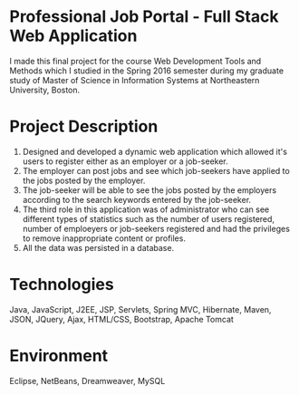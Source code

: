 # Professional Job Portal - Full Stack Web Application

I made this final project for the course Web Development Tools and Methods which I studied in the Spring 2016 semester during my graduate study of Master of Science in Information Systems at Northeastern University, Boston.

# Project Description

1. Designed and developed a dynamic web application which allowed it's users to register either as an employer or a job-seeker.
2. The employer can post jobs and see which job-seekers have applied to the jobs posted by the employer.
3. The job-seeker will be able to see the jobs posted by the employers according to the search keywords entered by the job-seeker.
4. The third role in this application was of administrator who can see different types of statistics such as the number of users registered, number of emploeyers or job-seekers registered and had the privileges to remove inappropriate content or profiles.
5. All the data was persisted in a database.

# Technologies

Java, JavaScript, J2EE, JSP, Servlets, Spring MVC, Hibernate, Maven, JSON, JQuery, Ajax, HTML/CSS, Bootstrap, Apache Tomcat

# Environment

Eclipse, NetBeans, Dreamweaver, MySQL
